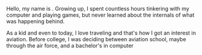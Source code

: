 Hello, my name is . Growing up, I spent countless hours tinkering with my computer and playing games, but never learned about the internals of what was happening behind. 



As a kid and even to today, I love traveling and that's how I got an interest in aviation. Before college, I was deciding between aviation school, maybe through the air force, and a bachelor's in computer



